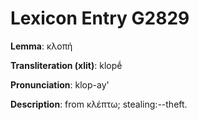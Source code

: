 # Lexicon Entry G2829

**Lemma**: κλοπή

**Transliteration (xlit)**: klopḗ

**Pronunciation**: klop-ay'

**Description**:
from κλέπτω; stealing:--theft.
